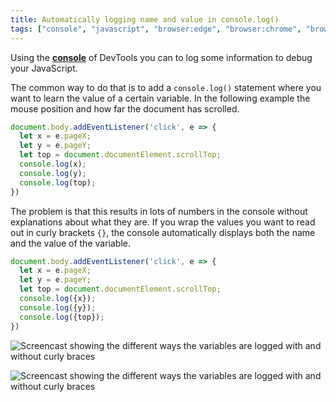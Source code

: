 ```yaml
---
title: Automatically logging name and value in console.log()
tags: ["console", "javascript", "browser:edge", "browser:chrome", "browser:firefox","browser:safari"]
---
```

Using the **[console](https://docs.microsoft.com/microsoft-edge/devtools-guide-chromium/console/)** of DevTools you can to log some information to debug your JavaScript.

The common way to do that is to add a `console.log()` statement where you want to learn the value of a certain variable. In the following example the mouse position and how far the document has scrolled.

```javascript
document.body.addEventListener('click', e => {
  let x = e.pageX;
  let y = e.pageY;
  let top = document.documentElement.scrollTop;
  console.log(x);  
  console.log(y);  
  console.log(top);  
})
```

The problem is that this results in lots of numbers in the console without explanations about what they are. If you wrap the values you want to read out in curly brackets `{}`, the console automatically displays both the name and the value of the variable.

```javascript
document.body.addEventListener('click', e => {
  let x = e.pageX;
  let y = e.pageY;
  let top = document.documentElement.scrollTop;
  console.log({x});  
  console.log({y});  
  console.log({top});  
})
```

![Screencast showing the different ways the variables are logged with and without curly braces](/assets/img/automatically-log-name-and-value.gif)

![Screencast showing the different ways the variables are logged with and without curly braces](/assets/img/automatically-log-name-and-value.gif)
